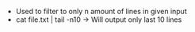 - Used to filter to only n amount of lines in given input
- cat file.txt | tail -n10 -> Will output only last 10 lines